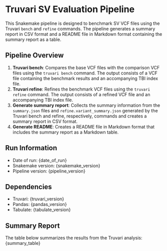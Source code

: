 # Truvari SV Evaluation Pipeline

This Snakemake pipeline is designed to benchmark SV VCF files using the Truvari `bench` and `refine` commands.
The pipeline generates a summary report in CSV format and a README file in Markdown format containing the summary report as a table.

## Pipeline Overview

1. **Truvari bench**: Compares the base VCF files with the comparison VCF files using the `truvari bench` command. The output consists of a VCF file containing the benchmark results and an accompanying TBI index file.
2. **Truvari refine**: Refines the benchmark VCF files using the `truvari refine` command. The output consists of a refined VCF file and an accompanying TBI index file.
3. **Generate summary report**: Collects the summary information from the `summary.json` files and `refine.variant_summary.json` generated by the Truvari bench and refine, respectively, commands and creates a summary report in CSV format.
4. **Generate README**: Creates a README file in Markdown format that includes the summary report as a Markdown table.

## Run Information

- Date of run: {date_of_run}
- Snakemake version: {snakemake_version}
- Pipeline version: {pipeline_version}

## Dependencies

- Truvari: {truvari_version}
- Pandas: {pandas_version}
- Tabulate: {tabulate_version}

## Summary Report

The table below summarizes the results from the Truvari analysis:
{summary_table}
